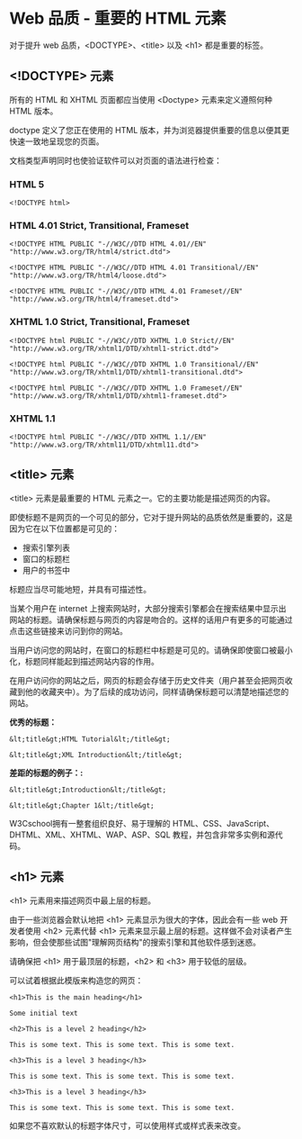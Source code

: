 # Web 品质 - 重要的 HTML 元素

对于提升 web 品质，&lt;DOCTYPE&gt;、&lt;title&gt; 以及 &lt;h1&gt; 都是重要的标签。

## &lt;!DOCTYPE&gt; 元素

所有的 HTML 和 XHTML 页面都应当使用 &lt;Doctype&gt; 元素来定义遵照何种 HTML 版本。

doctype 定义了您正在使用的 HTML 版本，并为浏览器提供重要的信息以便其更快速一致地呈现您的页面。

文档类型声明同时也使验证软件可以对页面的语法进行检查：

### HTML 5

```
<!DOCTYPE html>
```

### HTML 4.01 Strict, Transitional, Frameset

```
<!DOCTYPE HTML PUBLIC "-//W3C//DTD HTML 4.01//EN"
"http://www.w3.org/TR/html4/strict.dtd">

<!DOCTYPE HTML PUBLIC "-//W3C//DTD HTML 4.01 Transitional//EN"
"http://www.w3.org/TR/html4/loose.dtd">

<!DOCTYPE HTML PUBLIC "-//W3C//DTD HTML 4.01 Frameset//EN"
"http://www.w3.org/TR/html4/frameset.dtd">
```

### XHTML 1.0 Strict, Transitional, Frameset

```
<!DOCTYPE html PUBLIC "-//W3C//DTD XHTML 1.0 Strict//EN"
"http://www.w3.org/TR/xhtml1/DTD/xhtml1-strict.dtd">

<!DOCTYPE html PUBLIC "-//W3C//DTD XHTML 1.0 Transitional//EN"
"http://www.w3.org/TR/xhtml1/DTD/xhtml1-transitional.dtd">

<!DOCTYPE html PUBLIC "-//W3C//DTD XHTML 1.0 Frameset//EN"
"http://www.w3.org/TR/xhtml1/DTD/xhtml1-frameset.dtd">
```

### XHTML 1.1

```
<!DOCTYPE html PUBLIC "-//W3C//DTD XHTML 1.1//EN"
"http://www.w3.org/TR/xhtml11/DTD/xhtml11.dtd">
```

## &lt;title&gt; 元素

&lt;title&gt; 元素是最重要的 HTML 元素之一。它的主要功能是描述网页的内容。

即使标题不是网页的一个可见的部分，它对于提升网站的品质依然是重要的，这是因为它在以下位置都是可见的：

*   搜索引擎列表
*   窗口的标题栏
*   用户的书签中

标题应当尽可能地短，并具有可描述性。

当某个用户在 internet 上搜索网站时，大部分搜索引擎都会在搜索结果中显示出网站的标题。请确保标题与网页的内容是吻合的。这样的话用户有更多的可能通过点击这些链接来访问到你的网站。

当用户访问您的网站时，在窗口的标题栏中标题是可见的。请确保即使窗口被最小化，标题同样能起到描述网站内容的作用。

在用户访问你的网站之后，网页的标题会存储于历史文件夹（用户甚至会把网页收藏到他的收藏夹中）。为了后续的成功访问，同样请确保标题可以清楚地描述您的网站。

**优秀的标题：**

```
&lt;title&gt;HTML Tutorial&lt;/title&gt;

&lt;title&gt;XML Introduction&lt;/title&gt;
```

**差距的标题的例子：:**

```
&lt;title&gt;Introduction&lt;/title&gt;

&lt;title&gt;Chapter 1&lt;/title&gt;
```

W3Cschool拥有一整套组织良好、易于理解的 HTML、CSS、JavaScript、 DHTML、XML、XHTML、WAP、ASP、SQL 教程，并包含非常多实例和源代码。

## &lt;h1&gt; 元素

&lt;h1&gt; 元素用来描述网页中最上层的标题。

由于一些浏览器会默认地把 &lt;h1&gt; 元素显示为很大的字体，因此会有一些 web 开发者使用 &lt;h2&gt; 元素代替 &lt;h1&gt; 元素来显示最上层的标题。这样做不会对读者产生影响，但会使那些试图"理解网页结构"的搜索引擎和其他软件感到迷惑。

请确保把 &lt;h1&gt; 用于最顶层的标题，&lt;h2&gt; 和 &lt;h3&gt; 用于较低的层级。

可以试着根据此模版来构造您的网页：

```
<h1>This is the main heading</h1>

Some initial text

<h2>This is a level 2 heading</h2>

This is some text. This is some text. This is some text.

<h3>This is a level 3 heading</h3>

This is some text. This is some text. This is some text.

<h3>This is a level 3 heading</h3>

This is some text. This is some text. This is some text.
```

如果您不喜欢默认的标题字体尺寸，可以使用样式或样式表来改变。


